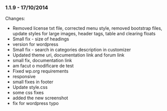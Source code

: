 

### 1.1.9 - 17/10/2014

 Changes: 


 * Removed license txt file, corrected menu style, removed bootstrap files, update styles for large images, header tags, table and clearing floats
 * Small fix - size of headings
 * version for wordpress
 * Small fix - search in categories description in customizer
 * Updated theme uri, documentation link and forum link
 * small fix, documentation link
 * am facut o modificare de test
 * Fixed wp.org requirements
 * responsive
 * small fixes in footer
 * Update style.css
 * some css fixes
 * added the new screenshot
 * fix for wordpress typo

